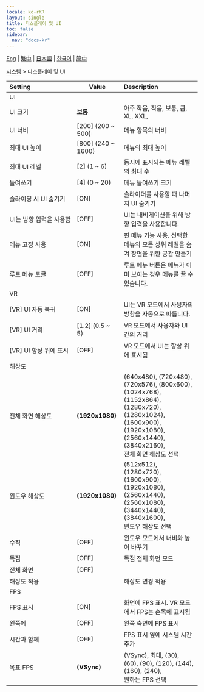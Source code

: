 ```yaml
---
locale: ko-rKR
layout: single
title: 디스플레이 및 UI
toc: false
sidebar:
  nav: "docs-kr"
---
```

[Eng](/dancexr/menu/2025.4/system/screen) | [繁中](/tw/dancexr/menu/2025.4/system/screen) | [日本語](/jp/dancexr/menu/2025.4/system/screen) | [한국어](/kr/dancexr/menu/2025.4/system/screen) | [简中](/zh/dancexr/menu/2025.4/system/screen)

[시스템](../menu#시스템) > 디스플레이 및 UI



| Setting | Value | Description |
| :--- | --- | :--- |
|<nobr>UI</nobr>|| 
|<nobr>UI 크기</nobr>| **보통** | 아주 작음, 작음, 보통, 큼, XL, XXL,  |
|<nobr>UI 너비</nobr>| [200] (200 ~ 500) | 메뉴 항목의 너비
|<nobr>최대 UI 높이</nobr>| [800] (240 ~ 1600) | 메뉴의 최대 높이
|<nobr>최대 UI 레벨</nobr>| [2] (1 ~ 6) | 동시에 표시되는 메뉴 레벨의 최대 수
|<nobr>들여쓰기</nobr>| [4] (0 ~ 20) | 메뉴 들여쓰기 크기
|<nobr>슬라이딩 시 UI 숨기기</nobr>| [ON] | 슬라이더를 사용할 때 나머지 UI 숨기기
|<nobr>UI는 방향 입력을 사용함</nobr>| [OFF] | UI는 내비게이션을 위해 방향 입력을 사용합니다.
|<nobr>메뉴 고정 사용</nobr>| [ON] | 핀 메뉴 기능 사용. 선택한 메뉴의 모든 상위 레벨을 숨겨 장면을 위한 공간 만들기
|<nobr>루트 메뉴 토글</nobr>| [OFF] | 루트 메뉴 버튼은 메뉴가 이미 보이는 경우 메뉴를 끌 수 있습니다.
|<nobr>VR</nobr>|| 
|<nobr>[VR] UI 자동 복귀</nobr>| [ON] | UI는 VR 모드에서 사용자의 방향을 자동으로 따릅니다.
|<nobr>[VR] UI 거리</nobr>| [1.2] (0.5 ~ 5) | VR 모드에서 사용자와 UI 간의 거리
|<nobr>[VR] UI 항상 위에 표시</nobr>| [OFF] | VR 모드에서 UI는 항상 위에 표시됨
|<nobr>해상도</nobr>|| 
|<nobr>전체 화면 해상도</nobr>| **(1920x1080)** | (640x480), (720x480), (720x576), (800x600), (1024x768), (1152x864), (1280x720), (1280x1024), (1600x900), (1920x1080), (2560x1440), (3840x2160), <br/>전체 화면 해상도 선택 |
|<nobr>윈도우 해상도</nobr>| **(1920x1080)** | (512x512), (1280x720), (1600x900), (1920x1080), (2560x1440), (2560x1080), (3440x1440), (3840x1600), <br/>윈도우 해상도 선택 |
|<nobr>수직</nobr>| [OFF] | 윈도우 모드에서 너비와 높이 바꾸기
|<nobr>독점</nobr>| [OFF] | 독점 전체 화면 모드
|<nobr>전체 화면</nobr>| [OFF] | 
|<nobr>해상도 적용</nobr>|| 해상도 변경 적용
|<nobr>FPS</nobr>|| 
|<nobr>FPS 표시</nobr>| [ON] | 화면에 FPS 표시. VR 모드에서 FPS는 손목에 표시됨
|<nobr>왼쪽에</nobr>| [OFF] | 왼쪽 측면에 FPS 표시
|<nobr>시간과 함께</nobr>| [OFF] | FPS 표시 옆에 시스템 시간 추가
|<nobr>목표 FPS</nobr>| **(VSync)** | (VSync), 최대, (30), (60), (90), (120), (144), (160), (240), <br/>원하는 FPS 선택 |
